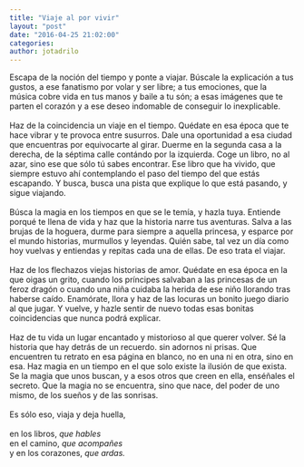 ```yaml
---
title: "Viaje al por vivir"
layout: "post"
date: "2016-04-25 21:02:00"
categories: 
author: jotadrilo
---
```


<div class="css-full-post-content js-full-post-content">
Escapa de la noción del tiempo&nbsp;y ponte a viajar. Búscale la explicación a tus gustos, a ese fanatismo por volar y ser libre; a tus emociones, que la música cobre vida en tus manos y baile a tu són; a esas imágenes que te parten el corazón y a ese deseo indomable de conseguir lo inexplicable.<br /><br />Haz de la coincidencia un viaje en el tiempo. Quédate en esa época que te hace vibrar y te provoca entre susurros. Dale una oportunidad a esa ciudad que encuentras por equivocarte al girar. Duerme en la segunda casa a la derecha, de la séptima calle contándo por la izquierda. Coge un libro, no al azar, sino ese que sólo tú sabes encontrar. Ese libro que ha vivido, que siempre estuvo ahí contemplando el paso del tiempo del que estás escapando. Y busca, busca una pista que explique lo que está pasando, y sigue viajando.<br /><br />Búsca la magia en los tiempos en que se le temía, y hazla tuya. Entiende porqué te llena de vida y haz que la historia narre tus aventuras. Salva a las brujas de la hoguera, durme para siempre a aquella princesa, y esparce por el mundo historias, murmullos y leyendas. Quién sabe, tal vez un día como hoy vuelvas y entiendas y repitas cada una de ellas. De eso trata el viajar.<br /><br />Haz de los flechazos viejas historias de amor. Quédate en esa época en la que oigas un grito, cuando los príncipes salvaban a las princesas de un feroz dragón o cuando una niña cuidaba la herida de ese niño llorando tras haberse caído. Enamórate, llora y haz de las locuras un bonito juego diario al que jugar. Y vuelve, y hazle sentir de nuevo todas esas bonitas coincidencias que nunca podrá explicar.<br /><br />Haz de tu vida un lugar encantado y mistorioso al que querer volver. Sé la historia que hay detrás de un recuerdo. sin adornos ni prisas. Que encuentren tu retrato en esa página en blanco, no en una ni en otra, sino en esa. Haz magia en un tiempo en el que solo existe la ilusión de que exista. Se la magia que unos buscan, y a esos otros que creen en ella, enséñales el secreto. Que la magia no se encuentra, sino que nace, del poder de uno mismo, de los sueños y de las sonrisas.<br /><br />Es sólo eso, viaja y deja huella,<br /><br />en los libros, <i>que hables</i><br />en el camino, <i>que acompañes</i><br />y en los corazones, <i>que ardas.</i>
</div>
